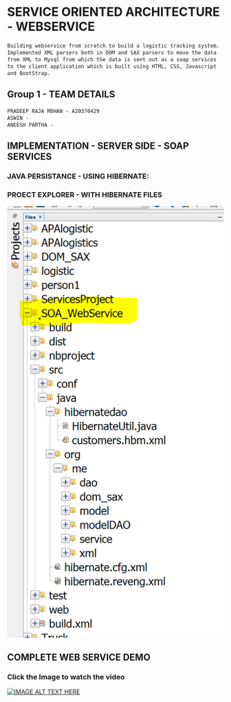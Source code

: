 # SERVICE ORIENTED ARCHITECTURE - WEBSERVICE

```
Building webservice from scratch to build a logistic tracking system. Implemented XML parsers both in DOM and SAX parsers to move the data from XML to Mysql from which the data is sent out as a soap services to the client application which is built using HTML, CSS, Javascript and BootStrap. 
```

## Group 1 - TEAM DETAILS
	PRADEEP RAJA MOHAN - A20370429 
	ASWIN -
	ANEESH PARTHA -  
	
## IMPLEMENTATION - SERVER SIDE - SOAP SERVICES

### JAVA PERSISTANCE - USING HIBERNATE:

### PROECT EXPLORER - WITH HIBERNATE FILES
![image](https://github.com/mpradeep1994/SOA_WEBSERVICE/blob/master/images/1.png "Optional title")


## COMPLETE WEB SERVICE DEMO


### Click the Image to watch the video

[![IMAGE ALT TEXT HERE](https://i.ytimg.com/vi/gRU0Mn5_wwQ/hqdefault.jpg?sqp=-oaymwEXCNACELwBSFryq4qpAwkIARUAAIhCGAE=&rs=AOn4CLBQUFH76Nig-tbnc1M3QOfelEdWjw)](http://www.youtube.com/watch?v=gRU0Mn5_wwQ)
